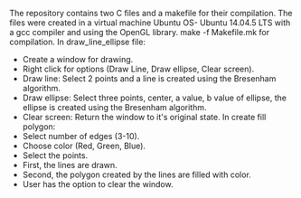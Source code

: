 The repository contains two C files and a makefile for their compilation.
The files were created in a virtual machine Ubuntu OS- Ubuntu 14.04.5 LTS with a gcc compiler and using the OpenGL library.
make -f Makefile.mk for compilation.
In draw_line_ellipse file:
  - Create a window for drawing.
  - Right click for options (Draw Line, Draw ellipse, Clear screen).
  - Draw line: Select 2 points and a line is created using the Bresenham algorithm.
  - Draw ellipse: Select three points, center, a value, b value of ellipse, the ellipse is created using the Bresenham algorithm.
  - Clear screen: Return the window to it's original state.
In create fill polygon:
  - Select number of edges (3-10).
  - Choose color (Red, Green, Blue).
  - Select the points.
  - First, the lines are drawn.
  - Second, the polygon created by the lines are filled with color.
  - User has the option to clear the window.
   
